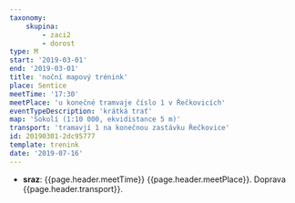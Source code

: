 ```yaml
---
taxonomy:
    skupina:
        - zaci2
        - dorost
type: M
start: '2019-03-01'
end: '2019-03-01'
title: 'noční mapový trénink'
place: Sentice
meetTime: '17:30'
meetPlace: 'u konečné tramvaje číslo 1 v Řečkovicích'
eventTypeDescription: 'krátká trať'
map: 'Sokolí (1:10 000, ekvidistance 5 m)'
transport: 'tramavjí 1 na konečnou zastávku Řečkovice'
id: 20190301-2dc95777
template: trenink
date: '2019-07-16'
---
```

* **sraz**: {{page.header.meetTime}} {{page.header.meetPlace}}. Doprava {{page.header.transport}}.
